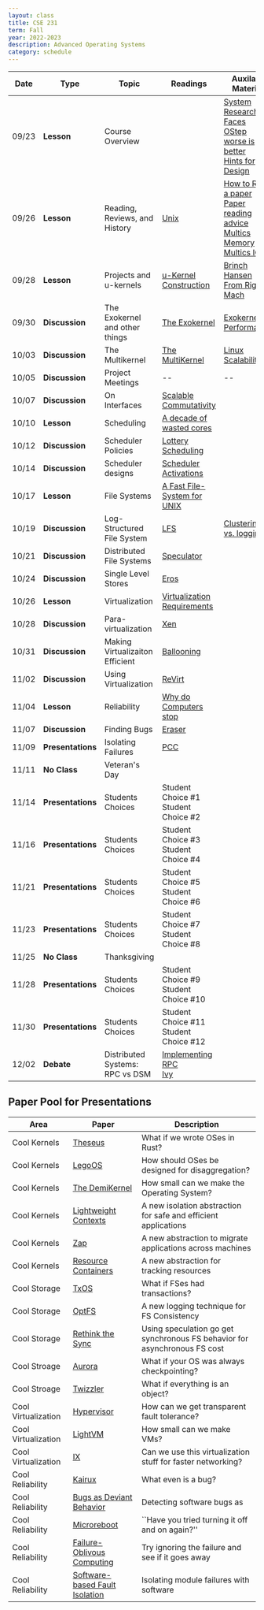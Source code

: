 ```yaml
---
layout: class
title: CSE 231
term: Fall
year: 2022-2023
description: Advanced Operating Systems
category: schedule
---
```


|    Date   | Type | Topic | Readings | Auxilary Material |   Due  |
|-----------|------|-------|----------|----------|--------|
| 09/23 | **Lesson**     | Course Overview                          |                                                                                   | [System Research Faces](https://www.usenix.org/legacy/event/hotos05/final_papers_backup/red_team/red_html/paper.html#foot32)<br />[OStep](http://www.ostep.org)<br />[worse is better](https://www.dreamsongs.com/WorseIsBetter.html)<br />[Hints for Design](https://www.microsoft.com/en-us/research/wp-content/uploads/2016/02/acrobat-17.pdf)| |
| 09/26 | **Lesson**     | Reading, Reviews, and History            | [Unix](/assets/pdf/unix.pdf)                                                      | [How to Read a paper](https://www.albany.edu/spatial/WebsiteFiles/ResearchAdvices/how-to-read-a-paper.pdf) <br /> [Paper reading advice](http://www.cs.kent.edu/~jmaletic/howtoread.html) <br />  [Multics Memory](https://dl.acm.org/doi/10.1145/800001.811668)<br />[Multics IO](https://dl.acm.org/doi/10.1145/800212.806497) | [About You]()|
| 09/28 | **Lesson**     | Projects and u-kernels                   | [u-Kernel Construction](https://dl.acm.org/doi/10.1145/224056.224075) | [Brinch Hansen](https://dl.acm.org/doi/10.1145/362258.362278)<br />[From Rig to Mach](https://dl.acm.org/doi/10.5555/324493.325071) | Review |
| 09/30 | **Discussion** | The Exokernel and other things           | [The Exokernel](https://dl.acm.org/doi/10.1145/224056.224076)                     |[Exokernel Performance](https://dl.acm.org/doi/10.1145/268998.266644) | Review |
| 10/03 | **Discussion** | The Multikernel                          | [The MultiKernel](https://dl.acm.org/doi/10.1145/1629575.1629579) | [Linux Scalability]() | Review |
| 10/05 | **Discussion** | Project Meetings                         | -- | -- | -- |
| 10/07 | **Discussion** | On Interfaces                            | [Scalable Commutativity](https://dl.acm.org/doi/10.1145/2517349.2522712) | | Review |
| 10/10 | **Lesson**     | Scheduling                               | [A decade of wasted cores](https://people.ece.ubc.ca/sasha/papers/eurosys16-final29.pdf)| | Review |
| 10/12 | **Discussion** | Scheduler Policies                       | [Lottery Scheduling](https://www.usenix.org/conference/osdi-94/lottery-scheduling-flexible-proportional-share-resource-management) | | Review |
| 10/14 | **Discussion** | Scheduler designs                        | [Scheduler Activations](https://dl.acm.org/doi/10.1145/121132.121151)                | | Review |
| 10/17 | **Lesson**     | File Systems                             | [A Fast File-System for UNIX](https://dl.acm.org/doi/10.1145/989.990) | | Review<br />Kernel Reflect|
| 10/19 | **Discussion** | Log-Structured File System               | [LFS](https://dl.acm.org/doi/10.1145/121132.121137) | [Clustering vs. logging](https://www.usenix.org/legacy/publications/library/proceedings/neworl/full_papers/seltzer.pdf) | Review |
| 10/21 | **Discussion** | Distributed File Systems                 | [Speculator](https://dl.acm.org/doi/10.1145/1095810.1095829) |  | Review |
| 10/24 | **Discussion** | Single Level Stores                      | [Eros](https://dl.acm.org/doi/10.1145/319344.319163) | | Review |
| 10/26 | **Lesson**     | Virtualization                           | [Virtualization Requirements](https://dl.acm.org/doi/10.1145/361011.361073) | | Review|
| 10/28 | **Discussion** | Para-virtualization                      | [Xen](https://dl.acm.org/doi/10.1145/945445.945462)   | | Review |
| 10/31 | **Discussion** | Making Virtualizaiton Efficient          | [Ballooning](https://dl.acm.org/doi/10.1145/844128.844146)    | | Review |
| 11/02 | **Discussion** | Using Virtualization                     | [ReVirt](https://www.usenix.org/legacy/publications/library/proceedings/osdi02/tech/dunlap.html)  | | Review | 
| 11/04 | **Lesson**        | Reliability                              | [Why do Computers stop](https://www.hpl.hp.com/techreports/tandem/TR-85.7.pdf) | | Review<br /> FS Reflect |
| 11/07 | **Discussion**    | Finding Bugs                             | [Eraser](https://dl.acm.org/doi/10.1145/265924.265927) | | Review |
| 11/09 | **Presentations** | Isolating Failures                       | [PCC](https://personal.utdallas.edu/~hamlen/Papers/necula96safe.pdf) | | Review |
| 11/11 | **No Class**      | Veteran's Day|                          |  | | |
| 11/14 | **Presentations** | Students Choices | Student Choice #1<br /> Student Choice #2 | | Review<br />Reliable Reflect |
| 11/16 | **Presentations** | Students Choices | Student Choice #3<br /> Student Choice #4 | | Review |
| 11/21 | **Presentations** | Students Choices | Student Choice #5<br /> Student Choice #6 | | Review |
| 11/23 | **Presentations** | Students Choices | Student Choice #7<br /> Student Choice #8 | | Review |
| 11/25 | **No Class**| Thanksgiving |                           |  | | |
| 11/28 | **Presentations** | Students Choices | Student Choice #9<br /> Student Choice #10 | | Review |
| 11/30 | **Presentations** | Students Choices | Student Choice #11<br /> Student Choice #12 | | Review |
| 12/02 | **Debate** | Distributed Systems: RPC vs DSM               | [Implementing RPC]()<br />[Ivy]() | | Review |



## Paper Pool for Presentations

| Area | Paper | Description |
| ---- | ----- | ------------|
| Cool Kernels        | [Theseus](https://www.usenix.org/system/files/osdi20-boos.pdf) | What if we wrote OSes in Rust? |
| Cool Kernels        | [LegoOS](https://www.usenix.org/system/files/osdi18-shan.pdf) | How should OSes be designed for disaggregation? |
| Cool Kernels        | [The DemiKernel](https://dl.acm.org/doi/10.1145/3477132.3483569) | How small can we make the Operating System? |
| Cool Kernels        | [Lightweight Contexts](https://www.usenix.org/system/files/conference/osdi16/osdi16-litton.pdf) | A new isolation abstraction for safe and efficient applications |
| Cool Kernels        | [Zap](https://www.cs.cmu.edu/~sosman/publications/osdi2002/osdi2002_zap.pdf) | A new abstraction to migrate applications across machines |
| Cool Kernels        | [Resource Containers](https://www.usenix.org/legacy/publications/library/proceedings/osdi99/full_papers/banga/banga.pdf) | A new abstraction for tracking resources |
| Cool Storage        | [TxOS](https://dl.acm.org/doi/10.1145/1629575.1629591)   | What if FSes had transactions? |
| Cool Storage        | [OptFS](https://dl.acm.org/doi/10.1145/2517349.2522726)  | A new logging technique for FS Consistency |
| Cool Storage        | [Rethink the Sync](https://www.usenix.org/legacy/event/osdi06/tech/nightingale/nightingale.pdf) | Using speculation go get synchronous FS behavior for asynchronous FS cost |
| Cool Stroage        | [Aurora](https://dl.acm.org/doi/10.1145/3477132.3483563) | What if your OS was always checkpointing? |
| Cool Stroage        | [Twizzler](https://www.usenix.org/system/files/atc20-bittman.pdf) | What if everything is an object? |
| Cool Virtualization | [Hypervisor](https://www.cs.cornell.edu/fbs/publications/vft.sosp.pdf) | How can we get transparent fault tolerance? |
| Cool Virtualization | [LightVM](https://dl.acm.org/doi/pdf/10.1145/3132747.3132763) | How small can we make VMs? |
| Cool Virtualization | [IX](https://www.usenix.org/system/files/conference/osdi14/osdi14-paper-belay.pdf)  | Can we use this virtualization stuff for faster networking? |
| Cool Reliability    | [Kairux](https://dl.acm.org/doi/10.1145/3341301.3359650) | What even is a bug? |
| Cool Reliability    | [Bugs as Deviant Behavior](https://dl.acm.org/doi/10.1145/502034.502041)| Detecting software bugs as
| Cool Reliability    | [Microreboot](https://www.usenix.org/legacy/event/osdi04/tech/full_papers/candea/candea.pdf) | ``Have you tried turning it off and on again?'' |
| Cool Reliability    | [Failure-Oblivous Computing](https://www.usenix.org/legacy/event/osdi04/tech/full_papers/rinard/rinard.pdf) | Try ignoring the failure and see if it goes away |
| Cool Reliability    | [Software-based Fault Isolation](https://dl.acm.org/doi/pdf/10.1145/168619.168635) | Isolating module failures with software |

